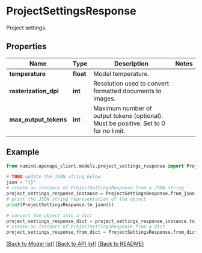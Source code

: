 # ProjectSettingsResponse

Project settings.

## Properties

Name | Type | Description | Notes
------------ | ------------- | ------------- | -------------
**temperature** | **float** | Model temperature. | 
**rasterization_dpi** | **int** | Resolution used to convert formatted documents to images. | 
**max_output_tokens** | **int** | Maximum number of output tokens (optional). Must be positive. Set to 0 for no limit. | 

## Example

```python
from numind.openapi_client.models.project_settings_response import ProjectSettingsResponse

# TODO update the JSON string below
json = "{}"
# create an instance of ProjectSettingsResponse from a JSON string
project_settings_response_instance = ProjectSettingsResponse.from_json(json)
# print the JSON string representation of the object
print(ProjectSettingsResponse.to_json())

# convert the object into a dict
project_settings_response_dict = project_settings_response_instance.to_dict()
# create an instance of ProjectSettingsResponse from a dict
project_settings_response_from_dict = ProjectSettingsResponse.from_dict(project_settings_response_dict)
```
[[Back to Model list]](../README.md#documentation-for-models) [[Back to API list]](../README.md#documentation-for-api-endpoints) [[Back to README]](../README.md)


